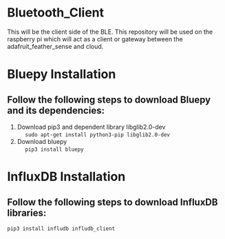 # Bluetooth_Client
This will be the client side of the BLE. This repository will be used on the raspberry pi which will act as a client or gateway between the adafruit_feather_sense and cloud.

# Bluepy Installation
## Follow the following steps to download Bluepy and its dependencies:
1. Download pip3 and dependent library libglib2.0-dev <br />
&emsp; ```sudo apt-get install python3-pip libglib2.0-dev``` <br />
2. Download bluepy <br />
&emsp; ```pip3 install bluepy```<br />

# InfluxDB Installation 
## Follow the following steps to download InfluxDB libraries:
```pip3 install infludb infludb_client```<br />
